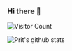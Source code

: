 ### Hi there 👋

![Visitor Count](https://profile-counter.glitch.me/pritsorathiya5181/count.svg)

![Prit's github stats](https://github-readme-stats.vercel.app/api?username=pritsorathiya5181&show_icons=true&theme=radical)
<!--
**pritsorathiya5181/pritsorathiya5181** is a ✨ _special_ ✨ repository because its `README.md` (this file) appears on your GitHub profile.

Here are some ideas to get you started:

- 🔭 I’m currently working on ...
- 🌱 I’m currently learning ...
- 👯 I’m looking to collaborate on ...
- 🤔 I’m looking for help with ...
- 💬 Ask me about ...
- 📫 How to reach me: ...
- 😄 Pronouns: ...
- ⚡ Fun fact: ...
-->
